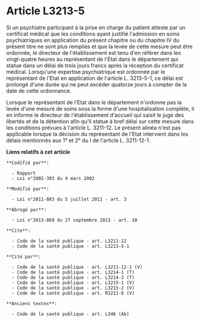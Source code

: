 # Article L3213-5

Si un psychiatre participant à la prise en charge du patient atteste par un certificat médical que les conditions ayant
justifié l'admission en soins psychiatriques en application du présent chapitre ou du chapitre IV du présent titre ne sont
plus remplies et que la levée de cette mesure peut être ordonnée, le directeur de l'établissement est tenu d'en référer dans
les vingt-quatre heures au représentant de l'Etat dans le département qui statue dans un délai de trois jours francs après la
réception du certificat médical. Lorsqu'une expertise psychiatrique est ordonnée par le représentant de l'Etat en application
de l'article L. 3213-5-1, ce délai est prolongé d'une durée qui ne peut excéder quatorze jours à compter de la date de cette
ordonnance. 

Lorsque le représentant de l'Etat dans le département n'ordonne pas la levée d'une mesure de soins sous la forme d'une
hospitalisation complète, il en informe le directeur de l'établissement d'accueil qui saisit le juge des libertés et de la
détention afin qu'il statue à bref délai sur cette mesure dans les conditions prévues à l'article L. 3211-12. Le présent
alinéa n'est pas applicable lorsque la décision du représentant de l'Etat intervient dans les délais mentionnés aux 1° et 2°
du I de l'article L. 3211-12-1.

**Liens relatifs à cet article**

	**Codifié par**:

	  - Rapport
	  - Loi n°2002-303 du 4 mars 2002

	**Modifié par**:

	  - Loi n°2011-803 du 5 juillet 2011 - art. 3

	**Abrogé par**:

	  - Loi n°2013-869 du 27 septembre 2013 - art. 10

	**Cite**:

	  - Code de la santé publique - art. L3211-12
	  - Code de la santé publique - art. L3213-5-1

	**Cité par**:

	  - Code de la santé publique - art. L3211-12-1 (V)
	  - Code de la santé publique - art. L3214-1 (T)
	  - Code de la santé publique - art. L3214-2 (T)
	  - Code de la santé publique - art. L3215-1 (V)
	  - Code de la santé publique - art. L3215-2 (V)
	  - Code de la santé publique - art. R3211-8 (V)

	**Anciens textes**:

	  - Code de la santé publique - art. L346 (Ab)
